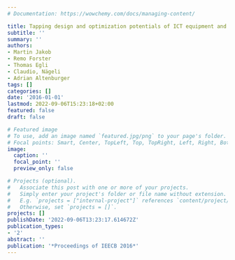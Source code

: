 ```yaml
---
# Documentation: https://wowchemy.com/docs/managing-content/

title: Tapping design and optimization potentials of ICT equipment and data centres
subtitle: ''
summary: ''
authors:
- Martin Jakob
- Remo Forster
- Thomas Egli
- Claudio, Nägeli
- Adrian Altenburger
tags: []
categories: []
date: '2016-01-01'
lastmod: 2022-09-06T15:23:18+02:00
featured: false
draft: false

# Featured image
# To use, add an image named `featured.jpg/png` to your page's folder.
# Focal points: Smart, Center, TopLeft, Top, TopRight, Left, Right, BottomLeft, Bottom, BottomRight.
image:
  caption: ''
  focal_point: ''
  preview_only: false

# Projects (optional).
#   Associate this post with one or more of your projects.
#   Simply enter your project's folder or file name without extension.
#   E.g. `projects = ["internal-project"]` references `content/project/deep-learning/index.md`.
#   Otherwise, set `projects = []`.
projects: []
publishDate: '2022-09-06T13:23:17.614672Z'
publication_types:
- '2'
abstract: ''
publication: '*Proceedings of IEECB 2016*'
---
```

